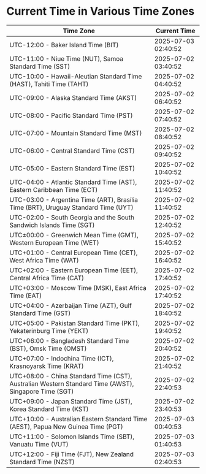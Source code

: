 # Current Time in Various Time Zones

| Time Zone | Current Time |
|-----------|--------------|
| UTC-12:00 - Baker Island Time (BIT) | 2025-07-03 02:40:52 |
| UTC-11:00 - Niue Time (NUT), Samoa Standard Time (SST) | 2025-07-02 03:40:52 |
| UTC-10:00 - Hawaii-Aleutian Standard Time (HAST), Tahiti Time (TAHT) | 2025-07-02 04:40:52 |
| UTC-09:00 - Alaska Standard Time (AKST) | 2025-07-02 06:40:52 |
| UTC-08:00 - Pacific Standard Time (PST) | 2025-07-02 07:40:52 |
| UTC-07:00 - Mountain Standard Time (MST) | 2025-07-02 08:40:52 |
| UTC-06:00 - Central Standard Time (CST) | 2025-07-02 09:40:52 |
| UTC-05:00 - Eastern Standard Time (EST) | 2025-07-02 10:40:52 |
| UTC-04:00 - Atlantic Standard Time (AST), Eastern Caribbean Time (ECT) | 2025-07-02 11:40:52 |
| UTC-03:00 - Argentina Time (ART), Brasília Time (BRT), Uruguay Standard Time (UYT) | 2025-07-02 11:40:52 |
| UTC-02:00 - South Georgia and the South Sandwich Islands Time (SGT) | 2025-07-02 12:40:52 |
| UTC±00:00 - Greenwich Mean Time (GMT), Western European Time (WET) | 2025-07-02 15:40:52 |
| UTC+01:00 - Central European Time (CET), West Africa Time (WAT) | 2025-07-02 16:40:52 |
| UTC+02:00 - Eastern European Time (EET), Central Africa Time (CAT) | 2025-07-02 17:40:52 |
| UTC+03:00 - Moscow Time (MSK), East Africa Time (EAT) | 2025-07-02 17:40:52 |
| UTC+04:00 - Azerbaijan Time (AZT), Gulf Standard Time (GST) | 2025-07-02 18:40:52 |
| UTC+05:00 - Pakistan Standard Time (PKT), Yekaterinburg Time (YEKT) | 2025-07-02 19:40:52 |
| UTC+06:00 - Bangladesh Standard Time (BST), Omsk Time (OMST) | 2025-07-02 20:40:52 |
| UTC+07:00 - Indochina Time (ICT), Krasnoyarsk Time (KRAT) | 2025-07-02 21:40:52 |
| UTC+08:00 - China Standard Time (CST), Australian Western Standard Time (AWST), Singapore Time (SGT) | 2025-07-02 22:40:53 |
| UTC+09:00 - Japan Standard Time (JST), Korea Standard Time (KST) | 2025-07-02 23:40:53 |
| UTC+10:00 - Australian Eastern Standard Time (AEST), Papua New Guinea Time (PGT) | 2025-07-03 00:40:53 |
| UTC+11:00 - Solomon Islands Time (SBT), Vanuatu Time (VUT) | 2025-07-03 01:40:53 |
| UTC+12:00 - Fiji Time (FJT), New Zealand Standard Time (NZST) | 2025-07-03 02:40:53 |
